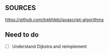 

## SOURCES

https://github.com/trekhleb/javascript-algorithms

## Need to do

* [ ] Understand Dijkstra and reimplement
